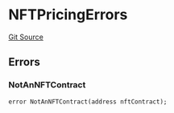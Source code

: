 # NFTPricingErrors
[Git Source](https://github.com/thrackle-io/forte-rules-engine/blob/a5f86c82f92d74cf46bb4f0f59e066361ee97617/src/common/IErrors.sol)


## Errors
### NotAnNFTContract

```solidity
error NotAnNFTContract(address nftContract);
```

